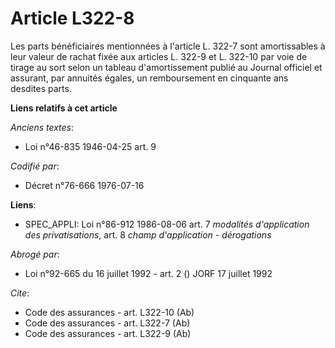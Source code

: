 # Article L322-8

Les parts bénéficiaires mentionnées à l'article L. 322-7 sont amortissables à leur valeur de rachat fixée aux articles L.
322-9 et L. 322-10 par voie de tirage au sort selon un tableau d'amortissement publié au Journal officiel et assurant, par
annuités égales, un remboursement en cinquante ans desdites parts.

**Liens relatifs à cet article**

_Anciens textes_:

  - Loi n°46-835 1946-04-25 art. 9

_Codifié par_:

  - Décret n°76-666 1976-07-16

**Liens**:

  - SPEC_APPLI: Loi n°86-912 1986-08-06 art. 7 *modalités d'application des privatisations*, art. 8 *champ d'application - dérogations*

_Abrogé par_:

  - Loi n°92-665 du 16 juillet 1992 - art. 2 () JORF 17 juillet 1992

_Cite_:

  - Code des assurances - art. L322-10 (Ab)
  - Code des assurances - art. L322-7 (Ab)
  - Code des assurances - art. L322-9 (Ab)
